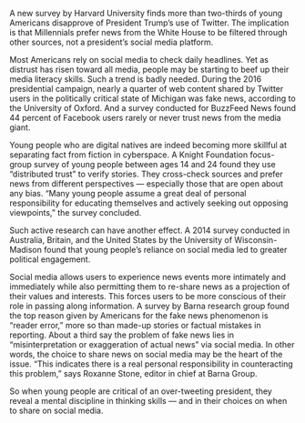 A new survey by Harvard University finds more than two-thirds of young Americans disapprove of President Trump’s use of Twitter. The implication is that Millennials prefer news from the White House to be filtered through other sources, not a president’s social media platform. 

Most Americans rely on social media to check daily headlines. Yet as distrust has risen toward all media, people may be starting to beef up their media literacy skills. Such a trend is badly needed. During the 2016 presidential campaign, nearly a quarter of web content shared by Twitter users in the politically critical state of Michigan was fake news, according to the University of Oxford. And a survey conducted for BuzzFeed News found 44 percent of Facebook users rarely or never trust news from the media giant. 

Young people who are digital natives are indeed becoming more skillful at separating fact from fiction in cyberspace. A Knight Foundation focus-group survey of young people between ages 14 and 24 found they use “distributed trust” to verify stories. They cross-check sources and prefer news from different perspectives — especially those that are open about any bias. “Many young people assume a great deal of personal responsibility for educating themselves and actively seeking out opposing viewpoints,” the survey concluded. 

Such active research can have another effect. A 2014 survey conducted in Australia, Britain, and the United States by the University of Wisconsin-Madison found that young people’s reliance on social media led to greater political engagement. 

Social media allows users to experience news events more intimately and immediately while also permitting them to re-share news as a projection of their values and interests. This forces users to be more conscious of their role in passing along information. A survey by Barna research group found the top reason given by Americans for the fake news phenomenon is “reader error,” more so than made-up stories or factual mistakes in reporting. About a third say the problem of fake news lies in “misinterpretation or exaggeration of actual news” via social media. In other words, the choice to share news on social media may be the heart of the issue. “This indicates there is a real personal responsibility in counteracting this problem,” says Roxanne Stone, editor in chief at Barna Group. 

So when young people are critical of an over-tweeting president, they reveal a mental discipline in thinking skills — and in their choices on when to share on social media.